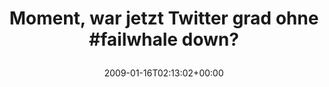 ---
retweeted: false
source: <a href="http://twitter.com" rel="nofollow">Twitter Web Client</a>
entities:
  hashtags:
  - text: failwhale
    indices:
    - '36'
    - '46'
  symbols: []
  user_mentions: []
  urls: []
display_text_range:
- '0'
- '52'
favorite_count: '0'
id_str: '1122666607'
truncated: false
retweet_count: '0'
id: '1122666607'
created_at: Fri Jan 16 02:13:02 +0000 2009
favorited: false
full_text: 'Moment, war jetzt Twitter grad ohne #failwhale down?'
lang: de
tags:
- failwhale
- pesos/twitter
date: '2009-01-16T02:13:02+00:00'
src: https://twitter.com/bascht/status/1122666607
original_url: https://twitter.com/bascht/status/1122666607
type: twitter_tweet
text: 'Moment, war jetzt Twitter grad ohne #failwhale down?'
title: 'Moment, war jetzt Twitter grad ohne #failwhale down?

  '

---